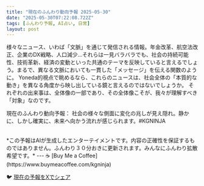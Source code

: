```yaml
---
title: "現在のふんわり動向予報 2025-05-30"
date: "2025-05-30T07:22:08.722Z"
tags: [ふんわり予報, AI占い, 日常]
layout: post
---
```



様々なニュース、いわば「文脈」を通じて発信される情報。年金改革、航空法改正、企業のDX戦略、人口減少…それらは一見バラバラでも、社会の持続可能性、技術革新、経済の変動といった共通のテーマを反映していると言えるでしょう。まるで、異なる文脈においても一貫した「メッセージ」を伝える関数のように。  Yoneda的視点で眺めるなら、これらのニュースは、社会全体の「本質的な動き」を異なる角度から映し出している鏡と言えるのではないでしょうか。  それぞれの出来事は、全体像の一部であり、その全体像こそが、我々が理解すべき「対象」なのです。


現在のふんわり動向予報：
社会の様々な側面に変化の兆しが見え隠れ。静かに、しかし確実に、未来へ向かう流れが感じられます。#KGNINJA

<br>
*この予報はAIが生成したエンターテイメントです。内容の正確性を保証するものではありません。ふんわり３０分おきに更新されます。みんなにふんわり拡散希望です。*
---
☕️ [Buy Me a Coffee](https://www.buymeacoffee.com/kgninja)

🐦 [現在の予報をXでシェア](https://twitter.com/intent/tweet?text=%E7%8F%BE%E5%9C%A8%E3%81%AE%E3%81%B5%E3%82%93%E3%82%8F%E3%82%8A%E4%BA%88%E5%A0%B1%3A%20%E3%80%8C%E6%A7%98%E3%80%85%E3%81%AA%E3%83%8B%E3%83%A5%E3%83%BC%E3%82%B9%E3%80%81%E3%81%84%E3%82%8F%E3%81%B0%E3%80%8C%E6%96%87%E8%84%88%E3%80%8D%E3%82%92%E9%80%9A%E3%81%98%E3%81%A6%E7%99%BA%E4%BF%A1%E3%81%95%E3%82%8C%E3%82%8B%E6%83%85%E5%A0%B1%E3%80%82%E3%80%8D%23KGNINJA%20%E7%B6%9A%E3%81%8D%E3%81%AF%E3%83%96%E3%83%AD%E3%82%B0%E3%81%A7%EF%BC%81%F0%9F%91%87&url=https%3A%2F%2Fkg-ninja.github.io%2FFunwariyoso%2F)
